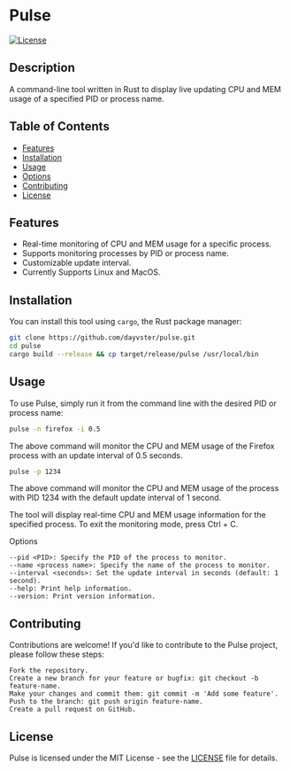 # Pulse

[![License](https://img.shields.io/badge/license-MIT-blue.svg)](LICENSE)

## Description

A command-line tool written in Rust to display live updating CPU and MEM usage of a specified PID or process name.

## Table of Contents

- [Features](#features)
- [Installation](#installation)
- [Usage](#usage)
- [Options](#options)
- [Contributing](#contributing)
- [License](#license)

## Features

- Real-time monitoring of CPU and MEM usage for a specific process.
- Supports monitoring processes by PID or process name.
- Customizable update interval.
- Currently Supports Linux and MacOS.

## Installation

You can install this tool using `cargo`, the Rust package manager:

```bash
git clone https://github.com/dayvster/pulse.git
cd pulse
cargo build --release && cp target/release/pulse /usr/local/bin
```

## Usage

To use Pulse, simply run it from the command line with the desired PID or process name:

```bash
pulse -n firefox -i 0.5
```

The above command will monitor the CPU and MEM usage of the Firefox process with an update interval of 0.5 seconds.

```bash
pulse -p 1234
```

The above command will monitor the CPU and MEM usage of the process with PID 1234 with the default update interval of 1 second.

The tool will display real-time CPU and MEM usage information for the specified process. To exit the monitoring mode, press Ctrl + C.

Options

    --pid <PID>: Specify the PID of the process to monitor.
    --name <process name>: Specify the name of the process to monitor.
    --interval <seconds>: Set the update interval in seconds (default: 1 second).
    --help: Print help information.
    --version: Print version information.

## Contributing

Contributions are welcome! If you'd like to contribute to the Pulse project, please follow these steps:

    Fork the repository.
    Create a new branch for your feature or bugfix: git checkout -b feature-name.
    Make your changes and commit them: git commit -m 'Add some feature'.
    Push to the branch: git push origin feature-name.
    Create a pull request on GitHub.

## License

Pulse is licensed under the MIT License - see the [LICENSE](LICENSE) file for details.
